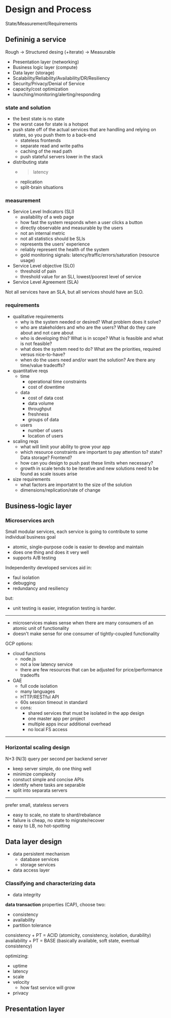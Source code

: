 # Design and Process

State/Measurement/Requirements

## Defininig a service

Rough -> Structured desing (+iterate) -> Measurable

- Presentation layer (networking)
- Business logic layer (compute)
- Data layer (storage)
- Scalability/Reliability/Availability/DR/Resiliency
- Security/Privacy/Denial of Service
- capacity/cost optimization
- launching/monitoring/alerting/responding

### state and solution

- the best state is no state
- the worst case for state is a hotspot
- push state off of the actual services that are handling and relying on states, so you push them to a back-end
    - stateless frontends
    - separate read and write paths
    - caching of the read path
    - push stateful servers lower in the stack
- distributing state
    - > latency
    - replication
    - split-brain situations

### measurement

- Service Level Indicators (SLI)
    - availability of a web page
    - how fast the system responds when a user clicks a button
    - directly observable and measurable by the users
    - not an internal metric
    - not all statistics should be SLIs
    - represents the users' experience
    - reliably represent the health of the system
    - gold monitoring signals: latency/traffic/errors/saturation (resource usage)
- Service Level objective (SLO)
    - threshold of pain
    - threshold value for an SLI, lowest/poorest level of service
- Service Level Agreement (SLA)

Not all services have an SLA, but all services should have an SLO.

### requirements

- qualitative requirements
    - why is the system needed or desired? What problem does it solve?
    - who are stakeholders and who are the users? What do they care about and not care about
    - who is developing this? What is in scope? What is feasible and what is not feasible?
    - what does the system need to do? What are the priorities, required versus nice-to-have?
    - when do the users need and/or want the solution? Are there any time/value tradeoffs?
- quantitative reqs
    - time
        - operational time constraints
        - cost of downtime
    - data
        - cost of data cost
        - data volume
        - throughput
        - freshness
        - groups of data
    - users
        - number of users
        - location of users
- scaling reqs
    - what will limit your ability to grow your app
    - which resource constraints are important to pay attention to? state? Data storage? Frontend?
    - how can you design to push past these limits when necessary?
    - growth in scale tends to be iterative and new solutions need to be found as scale issues arise
- size requirements
    - what factors are importatnt to the size of the solution
    - dimensions/replication/rate of change

## Business-logic layer

### Microservices arch

Small modular services, each service is going to contribute to some individual business goal
- atomic, single-purpose code is easier to develop and maintain
- does one thing and does it very well
- supports A/B testing

Independenlty developed services aid in:
- faul isolation
- debugging
- redundancy and resiliency

but:
- unit testing is easier, integration testing is harder.
---
- microservices makes sense when there are many consumers of an atomic unit of functionality
- doesn't make sense for one consumer of tightly-coupled functionality

GCP options:
- cloud functions
    - node.js
    - not a low latency service
    - there are few resources that can be adjusted for price/performance tradeoffs
- GAE
    - full code isolation
    - many languages
    - HTTP/RESTful API
    - 60s session timeout in standard
    - cons:
        - shared services that must be isolated in the app design
        - one master app per project
        - multiple apps incur additional overhead
        - no local FS access
---
### Horizontal scaling design

N+3 (N/3) query per second per backend server

- keep server simple, do one thing well
- minimize complexity
- constuct simple and concise APIs
- identify where tasks are separable
- split into separata servers
---
prefer small, stateless servers
- easy to scale, no state to shard/rebalance
- failure is cheap, no state to migrate/recover
- easy to LB, no hot-spotting

## Data layer design

- data persistent mechanism
    - database services
    - storage services
- data access layer

### Classifying and characterizing data

- data integrity

**data transaction** properties (CAP), choose two:
- consistency
- availability
- partition tolerance

consistency + PT = ACID (atomicity, consistency, isolation, durability)
availability + PT = BASE (basically available, soft state, eventual consistency)

optimizing:
- uptime
- latency
- scale
- velocity
    - how fast service will grow
- privacy

## Presentation layer
